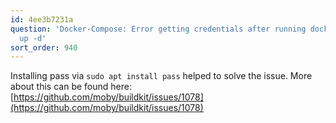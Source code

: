 ```yaml
---
id: 4ee3b7231a
question: 'Docker-Compose: Error getting credentials after running docker-compose
  up -d'
sort_order: 940
---
```


Installing pass via `sudo apt install pass` helped to solve the issue. More about this can be found here: [https://github.com/moby/buildkit/issues/1078](https://github.com/moby/buildkit/issues/1078)